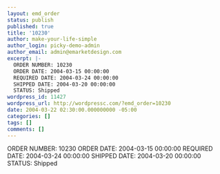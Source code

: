 ```yaml
---
layout: emd_order
status: publish
published: true
title: '10230'
author: make-your-life-simple
author_login: picky-demo-admin
author_email: admin@emarketdesign.com
excerpt: |-
  ORDER NUMBER: 10230
  ORDER DATE: 2004-03-15 00:00:00
  REQUIRED DATE: 2004-03-24 00:00:00
  SHIPPED DATE: 2004-03-20 00:00:00
  STATUS: Shipped
wordpress_id: 11427
wordpress_url: http://wordpressc.com/?emd_order=10230
date: 2004-03-22 02:30:00.000000000 -05:00
categories: []
tags: []
comments: []
---
```

ORDER NUMBER: 10230
ORDER DATE: 2004-03-15 00:00:00
REQUIRED DATE: 2004-03-24 00:00:00
SHIPPED DATE: 2004-03-20 00:00:00
STATUS: Shipped
